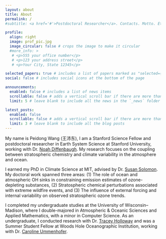 ```yaml
---
layout: about
title: About
permalink: /
#subtitle: <a href='#'>Postdoctoral Researcher</a>. Contacts. Motto. Etc.

profile:
  align: right
  image: prof_pic.jpg
  image_circular: false # crops the image to make it circular
  #more_info: >
   # <p>555 your office number</p>
   # <p>123 your address street</p>
   # <p>Your City, State 12345</p>

selected_papers: true # includes a list of papers marked as "selected={true}"
social: false # includes social icons at the bottom of the page

announcements:
  enabled: false # includes a list of news items
  scrollable: false # adds a vertical scroll bar if there are more than 3 news items
  limit: 5 # leave blank to include all the news in the `_news` folder

latest_posts:
  enabled: false
  scrollable: false # adds a vertical scroll bar if there are more than 3 new posts items
  limit: 3 # leave blank to include all the blog posts
---
```


My name is Peidong Wang (王沛东), I am a Stanford Science Fellow and postdoctoral researcher in Earth System Science at Stanford University, working with Dr. <a href="https://climatelab.stanford.edu" target="_blank">Noah Diffenbaugh</a>. My research focuses on the coupling between stratospheric chemistry and climate variability in the atmosphere and ocean.

I earned my PhD in Climate Science at MIT, advised by Dr. <a href="https://www.ssolomongroup.mit.edu" target="_blank">Susan Solomon</a>. My doctoral work spanned three areas: (1) The role of ocean and atmospheric OH sinks in constraining emission estimates of ozone-depleting substances, (2) Stratospheric chemical perturbations associated with extreme wildfire events, and (3) The influence of external forcing and internal variability on observed stratospheric ozone trends.

I completed my undergraduate studies at the University of Wisconsin–Madison, where I double-majored in Atmospheric & Oceanic Sciences and Applied Mathematics, with a minor in Computer Science. As an undergraduate, I conducted research with Dr. <a href="https://hollowaygroup.org" target="_blank">Tracey Holloway</a> and was a Summer Student Fellow at Woods Hole Oceanographic Institution, working with Dr. <a href="https://ummenhofer.whoi.edu" target="_blank">Caroline Ummenhofer</a>.